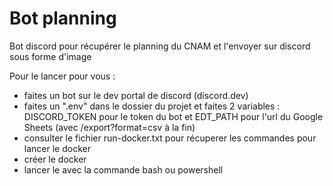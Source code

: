 # Bot planning
Bot discord pour récupérer le planning du CNAM et l'envoyer sur discord sous forme d'image

Pour le lancer pour vous :
  - faites un bot sur le dev portal de discord (discord.dev)
  - faites un ".env" dans le dossier du projet et faites 2 variables : DISCORD_TOKEN pour le token du bot et EDT_PATH pour l'url du Google Sheets (avec /export?format=csv à la fin)
  - consulter le fichier run-docker.txt pour récuperer les commandes pour lancer le docker
  - créer le docker
  - lancer le avec la commande bash ou powershell
